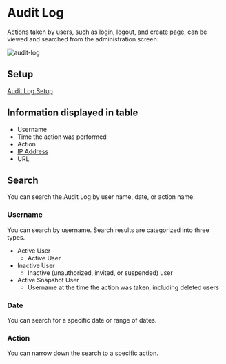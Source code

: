 # Audit Log

Actions taken by users, such as login, logout, and create page, can be viewed and searched from the administration screen.

![audit-log](/assets/images/audit-log.png)

## Setup

[Audit Log Setup](/en/admin-guide/admin-cookbook/audit-log-setup.html)

## Information displayed in table

- Username
- Time the action was performed
- Action
- [IP Address](/en/admin-guide/admin-cookbook/trust-proxy.html)
- URL

## Search

You can search the Audit Log by user name, date, or action name.

### Username

You can search by username. Search results are categorized into three types.

- Active User
  - Active User
- Inactive User
  - Inactive (unauthorized, invited, or suspended) user
- Active Snapshot User
  - Username at the time the action was taken, including deleted users

### Date

You can search for a specific date or range of dates.

### Action

You can narrow down the search to a specific action.
